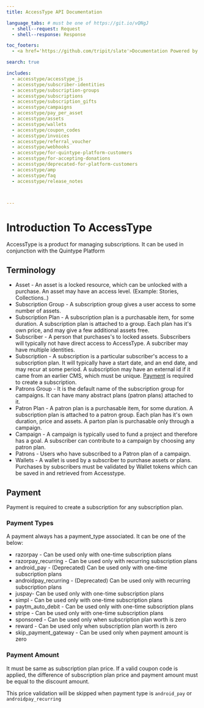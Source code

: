 ```yaml
---
title: AccessType API Documentation

language_tabs: # must be one of https://git.io/vQNgJ
  - shell--request: Request
  - shell--response: Response

toc_footers:
  - <a href='https://github.com/tripit/slate'>Documentation Powered by Slate</a>

search: true

includes:
  - accesstype/accesstype_js
  - accesstype/subscriber-identities
  - accesstype/subscription-groups
  - accesstype/subscriptions
  - accesstype/subscription_gifts
  - accesstype/campaigns
  - accesstype/pay_per_asset
  - accesstype/assets
  - accesstype/wallets
  - accesstype/coupon_codes
  - accesstype/invoices
  - accesstype/referral_voucher
  - accesstype/webhooks
  - accesstype/for-quintype-platform-customers
  - accesstype/for-accepting-donations
  - accesstype/deprecated-for-platform-customers
  - accesstype/amp
  - accesstype/faq
  - accesstype/release_notes



---
```


# Introduction To AccessType

AccessType is a product for managing subscriptions. It can be used in conjunction with the Quintype Platform

## Terminology
* Asset - An asset is a locked resource, which can be unlocked with a purchase. An asset may have an access level. (Example: Stories, Collections..)
* Subscription Group - A subscription group gives a user access to some number of assets.
* Subscription Plan - A subscription plan is a purchasable item, for some duration. A subscription plan is attached to a group. Each plan has it's own price, and may give a few additional assets free.
* Subscriber - A person that purchases's to locked assets. Subscribers will typically not have direct access to AccessType. A subcriber may have multiple identities.
* Subscription - A subscription is a particular subscriber's access to a subscription plan. It will typically have a start date, and an end date, and may recur at some period. A subscription may have an external id if it came from an earlier CMS, which must be unique. [Payment](#payment) is required to create a subscription.
* Patrons Group - It is the default name of the subscription group for campaigns. It can have many abstract plans (patron plans) attached to it.
* Patron Plan - A patron plan is a purchasable item, for some duration. A subscription plan is attached to a patron group. Each plan has it's own duration, price and assets. A parton plan is purchasable only through a campaign.
* Campaign - A campaign is typically used to fund a project and therefore has a goal. A subscriber can contribute to a campaign by choosing any patron plan.
* Patrons - Users who have subscribed to a Patron plan of a campaign.
* Wallets - A wallet is used by a subscriber to purchase assets or plans. Purchases by subscribers must be validated by Wallet tokens which can be saved in and retrieved from Accesstype.

## Payment

Payment is required to create a subscription for any subscription plan.

### Payment Types

A payment always has a payment_type associated. It can be one of the below:

* razorpay - Can be used only with one-time subscription plans
* razorpay_recurring - Can be used only with recurring subscription plans
* android_pay - (Deprecated) Can be used only with one-time subscription plans
* androidpay_recurring - (Deprecated) Can be used only with recurring subscription plans
* juspay- Can be used only with one-time subscription plans
* simpl - Can be used only with one-time subscription plans
* paytm_auto_debit - Can be used only with one-time subscription plans
* stripe - Can be used only with one-time subscription plans
* sponsored - Can be used only when subscription plan worth is zero
* reward - Can be used only when subscription plan worth is zero
* skip_payment_gateway - Can be used only when payment amount is zero

### Payment Amount

It must be same as subscription plan price. If a valid coupon code is applied, the difference of subscription plan price and payment amount must be equal to the discount amount.

This price validation will be skipped when payment type is `android_pay` or `androidpay_recurring`
